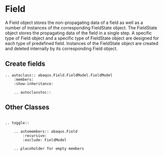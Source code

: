 # Field

A Field object stores the non-propagating data of a field as well as a number of instances of the corresponding FieldState object. The FieldState object stores the propagating data of the field in a single step. A specific type of Field object and a specific type of FieldState object are designed for each type of predefined field. Instances of the FieldState object are created and deleted internally by its corresponding Field object.

## Create fields

```{eval-rst}
.. autoclass:: abaqus.Field.FieldModel.FieldModel
    :members:
    :show-inheritance:

    .. autoclasstoc::

```

## Other Classes

```{eval-rst}

.. toggle::

    .. automembers:: abaqus.Field
        :recursive:
        :exclude: FieldModel

    .. placeholder for empty members
```
